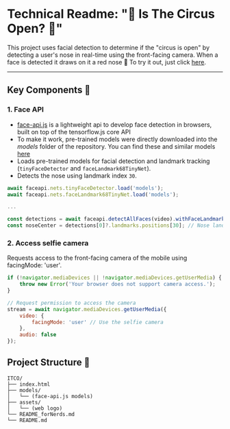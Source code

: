 # Technical Readme: "🎪 Is The Circus Open? 🎪"

This project uses facial detection to determine if the "circus is open" by detecting a user's nose in real-time using the front-facing camera.
When a face is detected it draws on it a red nose 🔴
To try it out, just click [here](https://alvarofergar.github.io/ITCO/).


---

## **Key Components 🤹**

### **1. Face API**
- [face-api.js](https://github.com/justadudewhohacks/face-api.js) is a lightweight api to develop face detection in browsers, built on top of the tensorflow.js core API 
- To make it work, pre-trained models were directly downloaded into the _models_ folder of the repository. You can find these and similar models [here](https://github.com/justadudewhohacks/face-api.js/tree/master/weights)  
- Loads pre-trained models for facial detection and landmark tracking (`tinyFaceDetector` and `faceLandmark68TinyNet`). 
- Detects the nose using landmark index `30`.

```javascript
await faceapi.nets.tinyFaceDetector.load('models');
await faceapi.nets.faceLandmark68TinyNet.load('models');

...

const detections = await faceapi.detectAllFaces(video).withFaceLandmarks(true);
const noseCenter = detections[0]?.landmarks.positions[30]; // Nose landmark
```

### 2. **Access selfie camera**

Requests access to the front-facing camera of the mobile using facingMode: 'user'.

```javascript
if (!navigator.mediaDevices || !navigator.mediaDevices.getUserMedia) {
    throw new Error('Your browser does not support camera access.');
}

// Request permission to access the camera
stream = await navigator.mediaDevices.getUserMedia({
    video: {
        facingMode: 'user' // Use the selfie camera
    },
    audio: false
});
```

## **Project Structure 🤡**

```
ITCO/
├── index.html
├── models/
│   └── (face-api.js models)
├── assets/
│   └── (web logo)
└── README_forNerds.md
└── README.md
```
